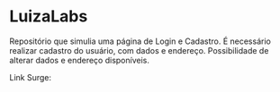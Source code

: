 # LuizaLabs

Repositório que simulia uma página de Login e Cadastro.
É necessário realizar cadastro do usuário, com dados e endereço.
Possibilidade de alterar dados e endereço disponíveis.

Link Surge: 

